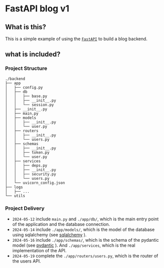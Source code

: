 # FastAPI blog v1


## What is this?

This is a simple example of using the [`FastAPI`](https://fastapi.tiangolo.com/) to build a blog backend.

## what is included?

### Project Structure

```
./backend
├── app
│   ├── config.py
│   ├── db
│   │   ├── base.py
│   │   ├── __init__.py
│   │   └── session.py
│   ├── __init__.py
│   ├── main.py
│   ├── models
│   │   ├── __init__.py
│   │   └── user.py
│   ├── routers
│   │   ├── __init__.py
│   │   └── users.py
│   ├── schemas
│   │   ├── __init__.py
│   │   ├── token.py
│   │   └── user.py
│   ├── services
│   │   ├── deps.py
│   │   ├── __init__.py
│   │   ├── security.py
│   │   └── users.py
│   └── uvicorn_config.json
├── logs
│   ├── ...
└── utils
```

### Project Delivery

- `2024-05-12` include `main.py` and `./app/db/`, which is the main entry point of the application and the database connection.
- `2024-05-14` include `./app/models/`, which is the model of the database using sqlalchemy (see [sqlalchemy](https://docs.sqlalchemy.org/en/20/orm/tutorial.html) ).
- `2024-05-16` include `./app/schemas/`, which is the schema of the pydantic model (see [pydantic](https://pydantic-docs.helpmanual.io/usage/models/#field-customization) ). And `./app/services`, which is the real implementation of the API.
- `2024-05-19` complete the `./app/routers/users.py`, which is the router of the users API.